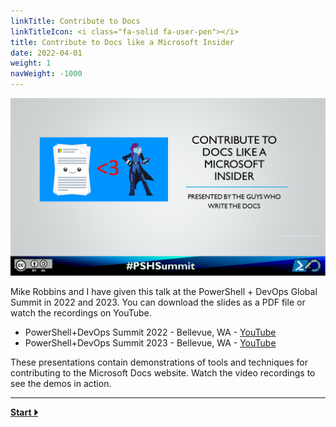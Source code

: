 ```yaml
---
linkTitle: Contribute to Docs
linkTitleIcon: <i class="fa-solid fa-user-pen"></i>
title: Contribute to Docs like a Microsoft Insider
date: 2022-04-01
weight: 1
navWeight: -1000
---
```

<!-- markdownlint-disable MD041 -->
![Contribute to Docs like a Microsoft Insider][02]

Mike Robbins and I have given this talk at the PowerShell + DevOps Global Summit in 2022 and 2023.
You can download the slides as a PDF file or watch the recordings on YouTube.

- PowerShell+DevOps Summit 2022 - Bellevue, WA - [<i class="fab fa-youtube"></i> YouTube][03]
- PowerShell+DevOps Summit 2023 - Bellevue, WA - [<i class="fab fa-youtube"></i> YouTube][04]

These presentations contain demonstrations of tools and techniques for contributing to the Microsoft
Docs website. Watch the video recordings to see the demos in action.

---

[**Start &#x23F5;**](./slide02)

<!-- link references -->
[02]: contributedocs.png
[03]: https://www.youtube.com/watch?v=9-_VPIu6zLw
[04]: https://www.youtube.com/watch?v=ZQODV8krq1Q
